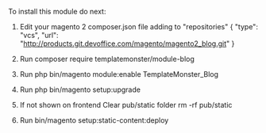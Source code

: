 To install this module do next:

1. Edit your magento 2 composer.json file adding
to "repositories"
         {
             "type": "vcs",
             "url": "http://products.git.devoffice.com/magento/magento2_blog.git"
         }

2. Run
composer require templatemonster/module-blog

3. Run
php bin/magento module:enable TemplateMonster_Blog

4. Run
php bin/magento setup:upgrade

5. If not shown on frontend
Clear pub/static folder
rm -rf pub/static

6. Run
bin/magento setup:static-content:deploy